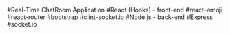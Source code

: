 #Real-Time ChatRoom Application 
#React (Hooks) - front-end
    #react-emoji
    #react-router
    #bootstrap
    #clint-socket.io
#Node.js - back-end
    #Express
    #socket.io
    